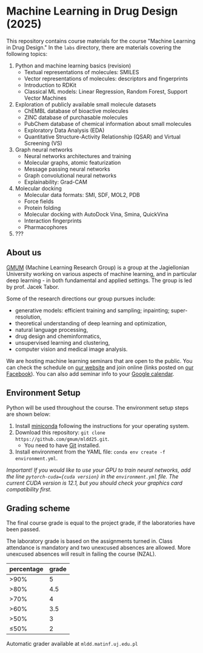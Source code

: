 # Machine Learning in Drug Design (2025)

This repository contains course materials for the course "Machine Learning in Drug Design." In the `labs` directory, there are materials covering the following topics:

1. Python and machine learning basics (revision)
    - Textual representations of molecules: SMILES
    - Vector representations of molecules: descriptors and fingerprints
    - Introduction to RDKit
    - Classical ML models: Linear Regression, Random Forest, Support Vector Machines
2. Exploration of publicly available small molecule datasets
    - ChEMBL database of bioactive molecules
    - ZINC database of purchasable molecules
    - PubChem database of chemical information about small molecules
    - Exploratory Data Analysis (EDA)
    - Quantitative Structure-Activity Relationship (QSAR) and Virtual Screening (VS)
3. Graph neural networks
    - Neural networks architectures and training
    - Molecular graphs, atomic featurization
    - Message passing neural networks
    - Graph convolutional neural networks
    - Explainability: Grad-CAM
4. Molecular docking
    - Molecular data formats: SMI, SDF, MOL2, PDB
    - Force fields
    - Protein folding
    - Molecular docking with AutoDock Vina, Smina, QuickVina
    - Interaction fingerprints
    - Pharmacophores
5. ???

## About us

[GMUM](https://gmum.net/) (Machine Learning Research Group) is a group at the Jagiellonian University working on various aspects of machine learning, and in particular deep learning - in both fundamental and applied settings. The group is led by prof. Jacek Tabor.

Some of the research directions our group pursues include:
- generative models: efficient training and sampling; inpainting; super-resolution,
- theoretical understanding of deep learning and optimization,
- natural language processing,
- drug design and cheminformatics,
- unsupervised learning and clustering,
- computer vision and medical image analysis.

We are hosting machine learning seminars that are open to the public. You can check the schedule on [our website](https://gmum.net/seminars.html) and join online (links posted on [our Facebook](http://facebook.com/gmum.net)).
You can also add seminar info to your [Google calendar](https://calendar.google.com/calendar/u/0?cid=ZDJjcTFudnU0Y2UxNXNnODltdDc4Y3BtcTBAZ3JvdXAuY2FsZW5kYXIuZ29vZ2xlLmNvbQ).

## Environment Setup

Python will be used throughout the course. The environment setup steps are shown below:

1. Install [miniconda](https://docs.conda.io/en/latest/miniconda.html) following the instructions for your operating system.
2. Download this repository: `git clone https://github.com/gmum/mldd25.git`.
   - You need to have [Git](https://git-scm.com/) installed.
3. Install environment from the YAML file: `conda env create -f environment.yml`.

_Important! If you would like to use your GPU to train neural networks, add the line `pytorch-cuda={cuda version}` in the `environment.yml` file. The current CUDA version is 12.1, but you should check your graphics card compatibility first._

## Grading scheme

The final course grade is equal to the project
grade, if the laboratories have been passed.

The laboratory grade is based on the assignments
turned in. Class attendance is mandatory and two
unexcused absences are allowed. More unexcused 
absences will result in failing the course (NZAL).

| percentage | grade |
|------------|-------|
| \>90%      | 5     | 
| \>80%      | 4.5   | 
| \>70%      | 4     | 
| \>60%      | 3.5   | 
| \>50%      | 3     | 
| ≤50%       | 2     | 

Automatic grader available at `mldd.matinf.uj.edu.pl`